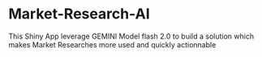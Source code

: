 # Market-Research-AI
This Shiny App leverage GEMINI Model flash 2.0 to build a solution which makes Market Researches more used and quickly actionnable
